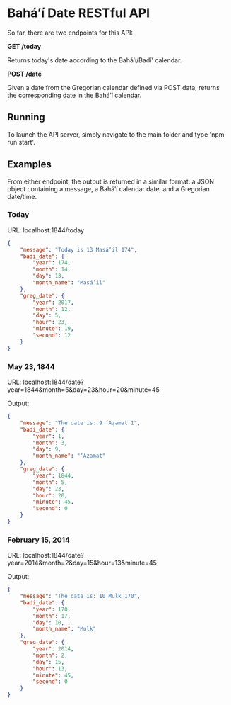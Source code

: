 # Baháʼí Date RESTful API

So far, there are two endpoints for this API:

**GET /today**

Returns today's date according to the Baháʼí/Badí' calendar.

**POST /date**

Given a date from the Gregorian calendar defined via POST data, returns the corresponding date in the Baháʼí calendar.

## Running

To launch the API server, simply navigate to the main folder and type 'npm run start'.

## Examples

From either endpoint, the output is returned in a similar format: a JSON object containing a message, a Baháʼí calendar date, and a Gregorian date/time.

### Today

URL: localhost:1844/today

```json
{
    "message": "Today is 13 Masá’il 174",
    "badi_date": {
        "year": 174,
        "month": 14,
        "day": 13,
        "month_name": "Masá’il"
    },
    "greg_date": {
        "year": 2017,
        "month": 12,
        "day": 5,
        "hour": 23,
        "minute": 19,
        "second": 12
    }
}
```

### May 23, 1844

URL: localhost:1844/date?year=1844&month=5&day=23&hour=20&minute=45

Output:

```json
{
    "message": "The date is: 9 ‘Aẓamat 1",
    "badi_date": {
        "year": 1,
        "month": 3,
        "day": 9,
        "month_name": "‘Aẓamat"
    },
    "greg_date": {
        "year": 1844,
        "month": 5,
        "day": 23,
        "hour": 20,
        "minute": 45,
        "second": 0
    }
}
```

### February 15, 2014

URL: localhost:1844/date?year=2014&month=2&day=15&hour=13&minute=45

Output:

```json
{
    "message": "The date is: 10 Mulk 170",
    "badi_date": {
        "year": 170,
        "month": 17,
        "day": 10,
        "month_name": "Mulk"
    },
    "greg_date": {
        "year": 2014,
        "month": 2,
        "day": 15,
        "hour": 13,
        "minute": 45,
        "second": 0
    }
}
```
